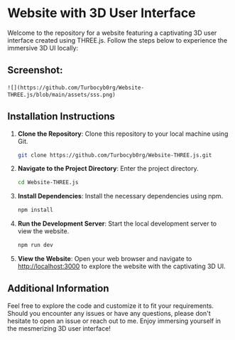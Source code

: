 # Website with 3D User Interface

Welcome to the repository for a website featuring a captivating 3D user interface created using THREE.js. Follow the steps below to experience the immersive 3D UI locally:

## Screenshot:
    ![](https://github.com/Turbocyb0rg/Website-THREE.js/blob/main/assets/sss.png)


## Installation Instructions

1. **Clone the Repository**: Clone this repository to your local machine using Git.

    ```bash
    git clone https://github.com/Turbocyb0rg/Website-THREE.js.git
    ```

2. **Navigate to the Project Directory**: Enter the project directory.

    ```bash
    cd Website-THREE.js
    ```

3. **Install Dependencies**: Install the necessary dependencies using npm.

    ```bash
    npm install
    ```

4. **Run the Development Server**: Start the local development server to view the website.

    ```bash
    npm run dev
    ```

5. **View the Website**: Open your web browser and navigate to [http://localhost:3000](http://localhost:3000) to explore the website with the captivating 3D UI.

## Additional Information

Feel free to explore the code and customize it to fit your requirements. Should you encounter any issues or have any questions, please don't hesitate to open an issue or reach out to me. Enjoy immersing yourself in the mesmerizing 3D user interface!
